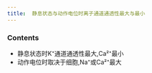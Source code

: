 ```yaml
---
title:  静息状态与动作电位时离子通道通透性最大与最小
--- 
```


### Contents
- 静息状态时K⁺通道通透性最大,Ca²⁺最小
- 动作电位时取决于细胞,Na⁺或Ca²⁺最大
